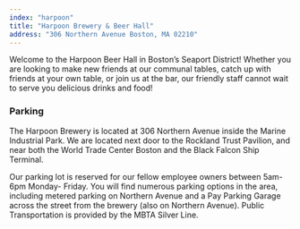 ```yaml
---
index: "harpoon"
title: "Harpoon Brewery & Beer Hall"
address: "306 Northern Avenue Boston, MA 02210"
---
```


Welcome to the Harpoon Beer Hall in Boston’s Seaport District! Whether you are looking to make new friends at our communal tables, catch up with friends at your own table, or join us at the bar, our friendly staff cannot wait to serve you delicious drinks and food!

### Parking
The Harpoon Brewery is located at 306 Northern Avenue inside the Marine Industrial Park. We are located next door to the Rockland Trust Pavilion, and near both the World Trade Center Boston and the Black Falcon Ship Terminal.

Our parking lot is reserved for our fellow employee owners between 5am-6pm Monday- Friday. You will find numerous parking options in the area, including metered parking on Northern Avenue and a Pay Parking Garage across the street from the brewery (also on Northern Avenue). Public Transportation is provided by the MBTA Silver Line.